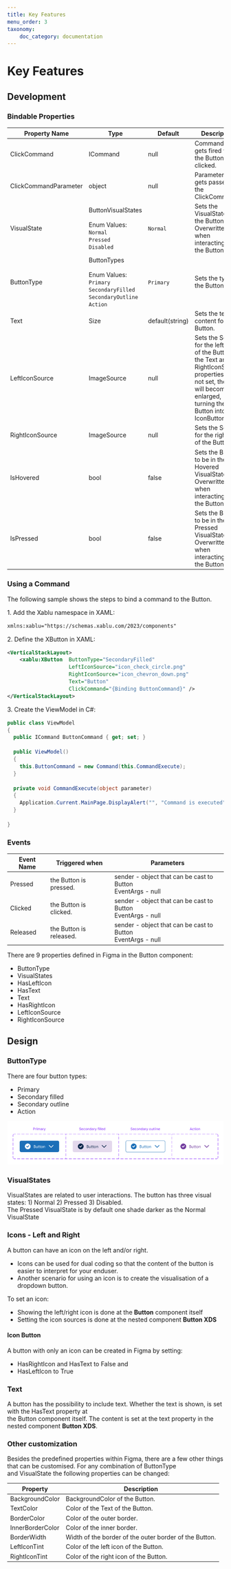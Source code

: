 ```yaml
---
title: Key Features
menu_order: 3
taxonomy:
    doc_category: documentation
---
```


# Key Features

## Development

### Bindable Properties

| Property Name         | Type                                                                                                | Default         | Description                                                                                                                                                                    |
| --------------------- | --------------------------------------------------------------------------------------------------- | --------------- | ------------------------------------------------------------------------------------------------------------------------------------------------------------------------------ |
| ClickCommand          | ICommand                                                                                            | null            | Command that gets fired when the Button is clicked.                                                                                                                            |
| ClickCommandParameter | object                                                                                              | null            | Parameter that gets passed to the ClickCommand.                                                                                                                                |
| VisualState           | ButtonVisualStates<br><br>Enum Values:<br>`Normal`<br>`Pressed`<br>`Disabled`                       | `Normal`        | Sets the VisualState of the Button. Overwritten when interacting with the Button.                                                                                              |
| ButtonType            | ButtonTypes<br><br>Enum Values:<br>`Primary`<br>`SecondaryFilled`<br>`SecondaryOutline`<br>`Action` | `Primary`       | Sets the type of the Button.                                                                                                                                                   |
| Text                  | Size                                                                                                | default(string) | Sets the text content for the Button.                                                                                                                                          |
| LeftIconSource        | ImageSource                                                                                         | null            | Sets the Source for the left icon of the Button. If the Text and RightIconSource properties are not set, the icon will become enlarged, turning the Button into an IconButton. |
| RightIconSource       | ImageSource                                                                                         | null            | Sets the Source for the right icon of the Button.                                                                                                                              |
| IsHovered             | bool                                                                                                | false           | Sets the Button to be in the Hovered VisualState. Overwritten when interacting with the Button.                                                                                |
| IsPressed             | bool                                                                                                | false           | Sets the Button to be in the Pressed VisualState. Overwritten when interacting with the Button.                                                                                |

### Using a Command

The following sample shows the steps to bind a command to the Button.

1\. Add the Xablu namespace in XAML:

```xml
xmlns:xablu="https://schemas.xablu.com/2023/components"
```

2\. Define the XButton in XAML:

```xml
<VerticalStackLayout>
    <xablu:XButton  ButtonType="SecondaryFilled"
                    LeftIconSource="icon_check_circle.png"
                    RightIconSource="icon_chevron_down.png"
                    Text="Button"
                    ClickCommand="{Binding ButtonCommand}" />
</VerticalStackLayout>
```

3\. Create the ViewModel in C#:

```csharp
public class ViewModel
{
  public ICommand ButtonCommand { get; set; }

  public ViewModel()
  {
    this.ButtonCommand = new Command(this.CommandExecute);
  }

  private void CommandExecute(object parameter)
  {
    Application.Current.MainPage.DisplayAlert("", "Command is executed", "OK");
  }

}
```

### Events

| Event Name | Triggered when          | Parameters                                                     |
| ---------- | ----------------------- | -------------------------------------------------------------- |
| Pressed    | the Button is pressed.  | sender - object that can be cast to Button<br>EventArgs - null |
| Clicked    | the Button is clicked.  | sender - object that can be cast to Button<br>EventArgs - null |
| Released   | the Button is released. | sender - object that can be cast to Button<br>EventArgs - null |

There are 9 properties defined in Figma in the Button component:

* ButtonType
* VisualStates
* HasLeftIcon
* HasText
* Text
* HasRightIcon
* LeftIconSource
* RightIconSource

## Design

### ButtonType

There are four button types:

* Primary
* Secondary filled
* Secondary outline
* Action

![ButtonTypes](/_images/ButtonTypes.png)

### VisualStates

VisualStates are related to user interactions. The button has three visual states: 1) Normal 2) Pressed 3) Disabled. <br> The Pressed VisualState is by default one shade darker as the Normal VisualState</br>

### Icons - Left and Right

A button can have an icon on the left and/or right.

* Icons can be used for dual coding so that the content of the button is easier to interpret for your enduser.
* Another scenario for using an icon is to create the visualisation of a dropdown button.

To set an icon:

* Showing the left/right icon is done at the **Button** component itself
* Setting the icon sources is done at the nested component **Button XDS**

#### Icon Button

A button with only an icon can be created in Figma by setting:

* HasRightIcon and HasText to False and
* HasLeftIcon to True

### Text

A button has the possibility to include text. Whether the text is shown, is set with the HasText property at <br> the Button component itself. The content is set at the text property in the nested component **Button XDS**.

### Other customization

Besides the predefined properties within Figma, there are a few other things that can be customised. For any combination of ButtonType <br> and VisualState the following properties can be changed:</br>

| Property         | Description                                            |
| ---------------- | ------------------------------------------------------ |
| BackgroundColor  | BackgroundColor of the Button.                         |
| TextColor        | Color of the Text of the Button.                       |
| BorderColor      | Color of the outer border.                             |
| InnerBorderColor | Color of the inner border.                             |
| BorderWidth      | Width of the border of the outer border of the Button. |
| LeftIconTint     | Color of the left icon of the Button.                  |
| RightIconTint    | Color of the right icon of the Button.                 |
